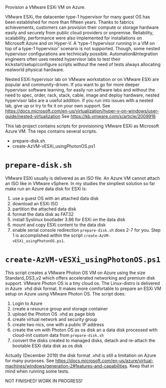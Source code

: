 Provision a VMware ESXi VM on Azure.

VMware ESXi, the datacenter type-1 hypervisor for many guest OS has been established for more than fifteen years.
Thanks to fabrics achievements, customers can provision their compute or storage hardware easily and securely from public cloud providers or onpremise.
Reliability, scalability, performance were also implemented for installations on Microsoft Azure and on Hyper-V.
A 'type-1 hypervisor running in a VM on top of a type-1 hypervisor' scenario is not supported. Though, some nested hypervisor configurations are technically possible. Automation&Integration engineers often uses nested hypervisor labs to test their kickstart/setup/configure scripts without the need of tests always allocating realworld physical hardware.

Nested ESXi hypervisor lab on VMware workstation or on VMware ESXi are popular and community-driven. If you want to go for more deeper hypervisor software learning, for easily run software labs and without the need to spec, order, rack, stack, cable, image and deploy hardware, nested hypervisor labs are a useful addition. If you run into issues with a nested lab, give up or try to fix it on your own support.
See https://docs.microsoft.com/en-us/virtualization/hyper-v-on-windows/user-guide/nested-virtualization
See https://kb.vmware.com/s/article/2009916

This lab project contains scripts for provisioning VMware ESXi as Microsoft Azure VM. The repo contains several scripts.
  - prepare-disk.sh
  - create-AzVM-vESXi_usingPhotonOS.ps1

# ```prepare-disk.sh```
VMware ESXi usually is delivered as an ISO file. An Azure VM cannot attach an ISO like in VMware vSphere. In my studies the simpliest solution so far make run an Azure data disk for ESXi is:
  1. use a guest OS with an attached data disk
  2. download an ESXi ISO
  3. partition the attached data disk
  4. format the data disk as FAT32
  5. install Syslinux bootlader 3.86 for ESXi on the data disk
  6. mount and copy ESXi content to the data disk
  7. enable serial console redirection
  ```prepare-disk.sh``` does 2-7 for you. Step 1 is accomplished within the script ```create-AzVM-vESXi_usingPhotonOS.ps1```.
  
  
 # ```create-AzVM-vESXi_usingPhotonOS.ps1```
This script creates a VMware Photon OS VM on Azure using the size Standard_DS3_v2 which offers accelerated networking and premium disk support. VMware Photon OS is a tiny cloud os. The Linux-distro is delivered in Azure .vhd disk format. It makes more comfortable to prepare an ESXi VM setup on Azure using VMware Photon OS. The script does:
 1. Login to Azure
 2. create a resource group and storage container
 3. upload the Photon OS .vhd as page blob
 4. create virtual network and security group
 5. create two nics, one with a public IP address
 6. create the vm with Photon OS as os disk an a data disk processed with cloud-init custom data from ```prepare-disk.sh```
 7. convert the disks created to managed disks, detach and re-attach the bootable ESXi data disk as os disk

Actually (December 2019) the disk format .vhd is still a limitation on Azure for many purposes. See https://docs.microsoft.com/en-us/azure/virtual-machines/windows/generation-2#features-and-capabilities. Keep that in mind when running some tests.


NOT FINISHED! WORK IN PROGRESS!

